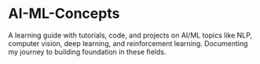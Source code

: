 # AI-ML-Concepts
A learning guide with tutorials, code, and projects on AI/ML topics like NLP, computer vision, deep learning, and reinforcement learning. Documenting my journey to building foundation in these fields.

